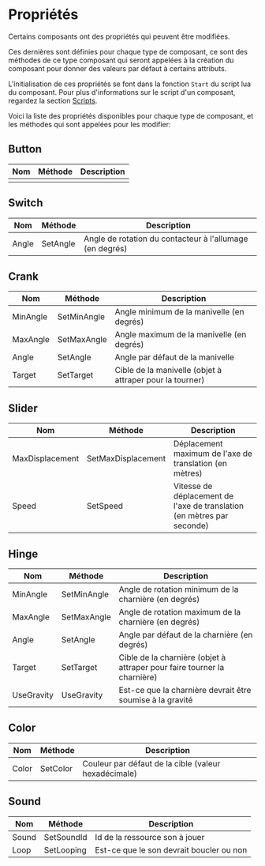 # Propriétés
Certains composants ont des propriétés qui peuvent être modifiées.

Ces dernières sont définies pour chaque type de composant,
ce sont des méthodes de ce type composant qui seront appelées à la création du composant pour donner des valeurs par défaut à certains attributs.

L'initialisation de ces propriétés se font dans la fonction `Start` du script lua du composant.
Pour plus d'informations sur le script d'un composant, regardez la section [Scripts](./scripts.md).

Voici la liste des propriétés disponibles pour chaque type de composant, et les méthodes qui sont appelées pour les modifier:

## Button
| Nom | Méthode | Description |
| --- | ------- | ----------- |
|     |         |             |

## Switch
| Nom   | Méthode  | Description                                              |
| ----- | -------- | -------------------------------------------------------- |
| Angle | SetAngle | Angle de rotation du contacteur à l'allumage (en degrés) |

## Crank
| Nom      | Méthode     | Description                                              |
| -------- | ----------- | -------------------------------------------------------- |
| MinAngle | SetMinAngle | Angle minimum de la manivelle (en degrés)                |
| MaxAngle | SetMaxAngle | Angle maximum de la manivelle (en degrés)                |
| Angle    | SetAngle    | Angle par défaut de la manivelle                         |
| Target   | SetTarget   | Cible de la manivelle (objet à attraper pour la tourner) |

## Slider
| Nom             | Méthode            | Description                                                            |
| --------------- | ------------------ | ---------------------------------------------------------------------- |
| MaxDisplacement | SetMaxDisplacement | Déplacement maximum de l'axe de translation (en mètres)                |
| Speed           | SetSpeed           | Vitesse de déplacement de l'axe de translation (en mètres par seconde) |

## Hinge
| Nom        | Méthode     | Description                                                              |
| ---------- | ----------- | ------------------------------------------------------------------------ |
| MinAngle   | SetMinAngle | Angle de rotation minimum de la charnière (en degrés)                    |
| MaxAngle   | SetMaxAngle | Angle de rotation maximum de la charnière (en degrés)                    |
| Angle      | SetAngle    | Angle par défaut de la charnière (en degrés)                             |
| Target     | SetTarget   | Cible de la charnière (objet à attraper pour faire tourner la charnière) |
| UseGravity | UseGravity  | Est-ce que la charnière devrait être soumise à la gravité                |

## Color
| Nom   | Méthode  | Description                                          |
| ----- | -------- | ---------------------------------------------------- |
| Color | SetColor | Couleur par défaut de la cible (valeur hexadécimale) |

## Sound
| Nom   | Méthode    | Description                              |
| ----- | ---------- | ---------------------------------------- |
| Sound | SetSoundId | Id de la ressource son à jouer           |
| Loop  | SetLooping | Est-ce que le son devrait boucler ou non |